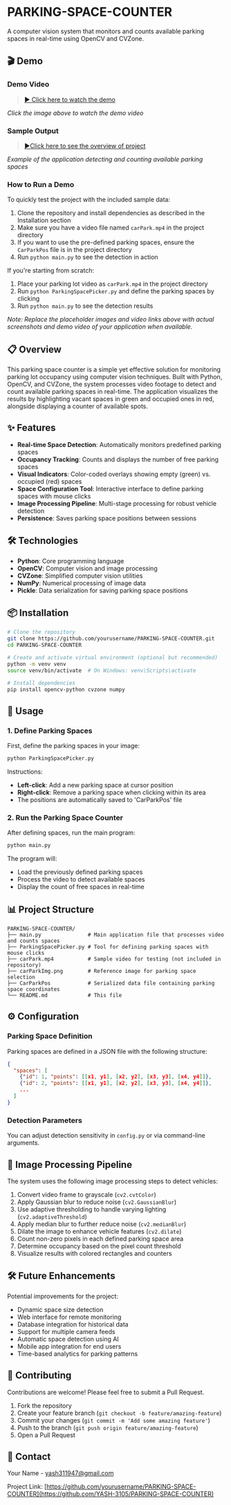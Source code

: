 # PARKING-SPACE-COUNTER

A computer vision system that monitors and counts available parking spaces in real-time using OpenCV and CVZone.

## 🎬 Demo

### Demo Video

> [▶️ Click here to watch the demo](demo2.mp4)

*Click the image above to watch the demo video*

### Sample Output

> [▶️Click here to see the overview of project](demoPic.png)

*Example of the application detecting and counting available parking spaces*

### How to Run a Demo

To quickly test the project with the included sample data:

1. Clone the repository and install dependencies as described in the Installation section
2. Make sure you have a video file named `carPark.mp4` in the project directory
3. If you want to use the pre-defined parking spaces, ensure the `CarParkPos` file is in the project directory
4. Run `python main.py` to see the detection in action

If you're starting from scratch:
1. Place your parking lot video as `carPark.mp4` in the project directory
2. Run `python ParkingSpacePicker.py` and define the parking spaces by clicking
3. Run `python main.py` to see the detection results

*Note: Replace the placeholder images and video links above with actual screenshots and demo video of your application when available.*

## 📋 Overview

This parking space counter is a simple yet effective solution for monitoring parking lot occupancy using computer vision techniques. Built with Python, OpenCV, and CVZone, the system processes video footage to detect and count available parking spaces in real-time. The application visualizes the results by highlighting vacant spaces in green and occupied ones in red, alongside displaying a counter of available spots.

## ✨ Features

- **Real-time Space Detection**: Automatically monitors predefined parking spaces
- **Occupancy Tracking**: Counts and displays the number of free parking spaces
- **Visual Indicators**: Color-coded overlays showing empty (green) vs. occupied (red) spaces
- **Space Configuration Tool**: Interactive interface to define parking spaces with mouse clicks
- **Image Processing Pipeline**: Multi-stage processing for robust vehicle detection
- **Persistence**: Saves parking space positions between sessions

## 🛠️ Technologies

- **Python**: Core programming language
- **OpenCV**: Computer vision and image processing
- **CVZone**: Simplified computer vision utilities
- **NumPy**: Numerical processing of image data
- **Pickle**: Data serialization for saving parking space positions

## 📦 Installation

```bash
# Clone the repository
git clone https://github.com/yourusername/PARKING-SPACE-COUNTER.git
cd PARKING-SPACE-COUNTER

# Create and activate virtual environment (optional but recommended)
python -m venv venv
source venv/bin/activate  # On Windows: venv\Scripts\activate

# Install dependencies
pip install opencv-python cvzone numpy
```

## 🚀 Usage

### 1. Define Parking Spaces

First, define the parking spaces in your image:

```bash
python ParkingSpacePicker.py
```

Instructions:
- **Left-click**: Add a new parking space at cursor position
- **Right-click**: Remove a parking space when clicking within its area
- The positions are automatically saved to 'CarParkPos' file

### 2. Run the Parking Space Counter

After defining spaces, run the main program:

```bash
python main.py
```

The program will:
- Load the previously defined parking spaces
- Process the video to detect available spaces
- Display the count of free spaces in real-time

## 📊 Project Structure

```
PARKING-SPACE-COUNTER/
├── main.py               # Main application file that processes video and counts spaces
├── ParkingSpacePicker.py # Tool for defining parking spaces with mouse clicks
├── carPark.mp4           # Sample video for testing (not included in repository)
├── carParkImg.png        # Reference image for parking space selection
├── CarParkPos            # Serialized data file containing parking space coordinates
└── README.md             # This file
```

## ⚙️ Configuration

### Parking Space Definition

Parking spaces are defined in a JSON file with the following structure:

```json
{
  "spaces": [
    {"id": 1, "points": [[x1, y1], [x2, y2], [x3, y3], [x4, y4]]},
    {"id": 2, "points": [[x1, y1], [x2, y2], [x3, y3], [x4, y4]]},
    ...
  ]
}
```

### Detection Parameters

You can adjust detection sensitivity in `config.py` or via command-line arguments.

## 🔄 Image Processing Pipeline

The system uses the following image processing steps to detect vehicles:

1. Convert video frame to grayscale (`cv2.cvtColor`)
2. Apply Gaussian blur to reduce noise (`cv2.GaussianBlur`)
3. Use adaptive thresholding to handle varying lighting (`cv2.adaptiveThreshold`)
4. Apply median blur to further reduce noise (`cv2.medianBlur`)
5. Dilate the image to enhance vehicle features (`cv2.dilate`)
6. Count non-zero pixels in each defined parking space area
7. Determine occupancy based on the pixel count threshold
8. Visualize results with colored rectangles and counters

## 🛠️ Future Enhancements

Potential improvements for the project:

- Dynamic space size detection
- Web interface for remote monitoring
- Database integration for historical data
- Support for multiple camera feeds
- Automatic space detection using AI
- Mobile app integration for end users
- Time-based analytics for parking patterns

## 🤝 Contributing

Contributions are welcome! Please feel free to submit a Pull Request.

1. Fork the repository
2. Create your feature branch (`git checkout -b feature/amazing-feature`)
3. Commit your changes (`git commit -m 'Add some amazing feature'`)
4. Push to the branch (`git push origin feature/amazing-feature`)
5. Open a Pull Request



## 📧 Contact

Your Name - [yash311947@gmail.com](mailto:yash311947@gmail.com)

Project Link: [https://github.com/yourusername/PARKING-SPACE-COUNTER](https://github.com/YASH-3105/PARKING-SPACE-COUNTER)
